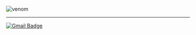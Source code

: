 ![venom](https://capsule-render.vercel.app/api?type=venom&height=100&text=Frontend&fontSize=50&color=gradient&gradient=0:000080,100:0000FF&stroke=0000FF&fontColor=FFFFFF)

<hr/>

[![Gmail Badge](https://img.shields.io/badge/Gmail-d14836?style=flat-square&logo=Gmail&logoColor=white&link=mailto:seokho9473@gmail.com)](mailto:seokho9473@gmail.com)

<!--
**SeokHoChoi/SeokHoChoi** is a ✨ _special_ ✨ repository because its `README.md` (this file) appears on your GitHub profile.

Here are some ideas to get you started:

- 🔭 I’m currently working on ...
- 🌱 I’m currently learning ...
- 👯 I’m looking to collaborate on ...
- 🤔 I’m looking for help with ...
- 💬 Ask me about ...
- 📫 How to reach me: ...
- 😄 Pronouns: ...
- ⚡ Fun fact: ...
-->
